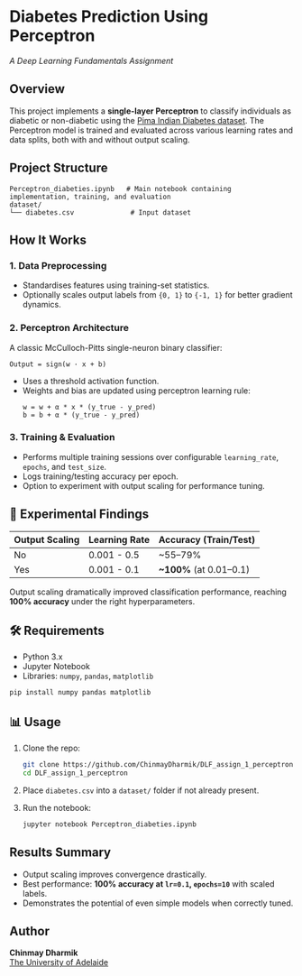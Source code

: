 
# Diabetes Prediction Using Perceptron  
*A Deep Learning Fundamentals Assignment*

## Overview
This project implements a **single-layer Perceptron** to classify individuals as diabetic or non-diabetic using the [Pima Indian Diabetes dataset](https://www.kaggle.com/uciml/pima-indians-diabetes-database). The Perceptron model is trained and evaluated across various learning rates and data splits, both with and without output scaling.

## Project Structure

```
Perceptron_diabeties.ipynb   # Main notebook containing implementation, training, and evaluation
dataset/
└── diabetes.csv              # Input dataset
```

## How It Works

### 1. **Data Preprocessing**
- Standardises features using training-set statistics.
- Optionally scales output labels from `{0, 1}` to `{-1, 1}` for better gradient dynamics.

### 2. **Perceptron Architecture**
A classic McCulloch-Pitts single-neuron binary classifier:
```
Output = sign(w · x + b)
```
- Uses a threshold activation function.
- Weights and bias are updated using perceptron learning rule:
  ```
  w = w + α * x * (y_true - y_pred)
  b = b + α * (y_true - y_pred)
  ```

### 3. **Training & Evaluation**
- Performs multiple training sessions over configurable `learning_rate`, `epochs`, and `test_size`.
- Logs training/testing accuracy per epoch.
- Option to experiment with output scaling for performance tuning.

## 🔬 Experimental Findings

| Output Scaling | Learning Rate | Accuracy (Train/Test) |
|----------------|----------------|------------------------|
|  No           | 0.001 - 0.5     | ~55–79%                |
|  Yes          | 0.001 - 0.1     | **~100%** (at 0.01–0.1) |

Output scaling dramatically improved classification performance, reaching **100% accuracy** under the right hyperparameters.

## 🛠️ Requirements
- Python 3.x
- Jupyter Notebook
- Libraries: `numpy`, `pandas`, `matplotlib`

```bash
pip install numpy pandas matplotlib
```

## 📊 Usage

1. Clone the repo:
   ```bash
   git clone https://github.com/ChinmayDharmik/DLF_assign_1_perceptron.git
   cd DLF_assign_1_perceptron
   ```

2. Place `diabetes.csv` into a `dataset/` folder if not already present.

3. Run the notebook:
   ```bash
   jupyter notebook Perceptron_diabeties.ipynb
   ```

## Results Summary

- Output scaling improves convergence drastically.
- Best performance: **100% accuracy at `lr=0.1`, `epochs=10`** with scaled labels.
- Demonstrates the potential of even simple models when correctly tuned.

## Author
**Chinmay Dharmik**  
[The University of Adelaide](mailto:a1855351@adelaide.edu.au)
